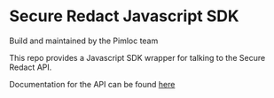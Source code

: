 # Secure Redact Javascript SDK

Build and maintained by the Pimloc team

This repo provides a Javascript SDK wrapper for talking to the Secure Redact API.

Documentation for the API can be found [here](docs.secureredact.co.uk)
